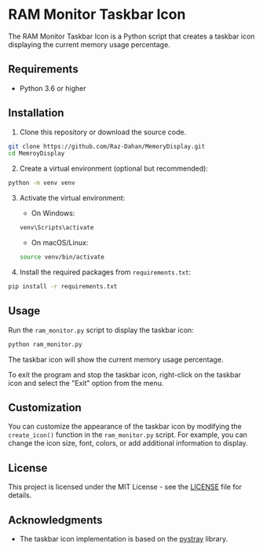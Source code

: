 # RAM Monitor Taskbar Icon

The RAM Monitor Taskbar Icon is a Python script that creates a taskbar icon displaying the current memory usage percentage.

## Requirements

- Python 3.6 or higher

## Installation

1. Clone this repository or download the source code.

```bash
git clone https://github.com/Raz-Dahan/MemoryDisplay.git
cd MemroyDisplay
```

2. Create a virtual environment (optional but recommended):

```bash
python -m venv venv
```

3. Activate the virtual environment:

   - On Windows:

   ```powershell
   venv\Scripts\activate
   ```

   - On macOS/Linux:

   ```bash
   source venv/bin/activate
   ```

4. Install the required packages from `requirements.txt`:

```bash
pip install -r requirements.txt
```

## Usage

Run the `ram_monitor.py` script to display the taskbar icon:

```bash
python ram_monitor.py
```

The taskbar icon will show the current memory usage percentage.

To exit the program and stop the taskbar icon, right-click on the taskbar icon and select the "Exit" option from the menu.

## Customization

You can customize the appearance of the taskbar icon by modifying the `create_icon()` function in the `ram_monitor.py` script. For example, you can change the icon size, font, colors, or add additional information to display.

## License

This project is licensed under the MIT License - see the [LICENSE](LICENSE) file for details.

## Acknowledgments

- The taskbar icon implementation is based on the [pystray](https://github.com/moses-palmer/pystray) library.
